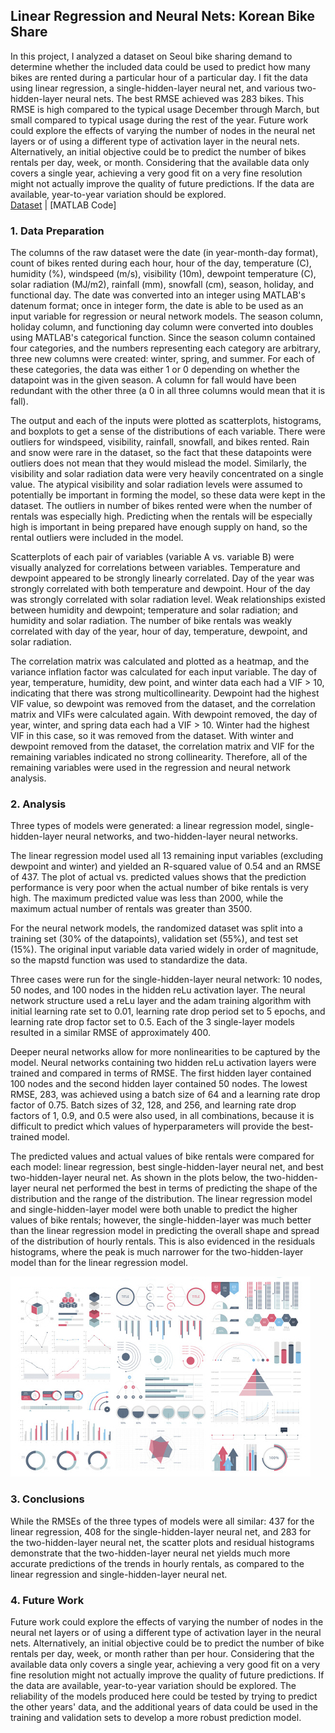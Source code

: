 ## Linear Regression and Neural Nets: Korean Bike Share

In this project, I analyzed a dataset on Seoul bike sharing demand to determine whether the included data could be used to predict how many bikes are rented during a particular hour of a particular day.  I fit the data using linear regression, a single-hidden-layer neural net, and various two-hidden-layer neural nets.  The best RMSE achieved was 283 bikes.  This RMSE is high compared to the typical usage December through March, but small compared to typical usage during the rest of the year.  Future work could explore the effects of varying the number of nodes in the neural net layers or of using a different type of activation layer in the neural nets.  Alternatively, an initial objective could be to predict the number of bikes rentals per day, week, or month.  Considering that the available data only covers a single year, achieving a very good fit on a very fine resolution might not actually improve the quality of future predictions.  If the data are available, year-to-year variation should be explored.  
[Dataset](https://archive.ics.uci.edu/ml/datasets/Seoul+Bike+Sharing+Demand) | [MATLAB Code]


### 1. Data Preparation

The columns of the raw dataset were the date (in year-month-day format), count of bikes rented during each hour, hour of the day, temperature (C), humidity (%), windspeed (m/s), visibility (10m), dewpoint temperature (C), solar radiation (MJ/m2), rainfall (mm), snowfall (cm), season, holiday, and functional day.  The date was converted into an integer using MATLAB's datenum format; once in integer form, the date is able to be used as an input variable for regression or neural network models.  The season column, holiday column, and functioning day column were converted into doubles using MATLAB's categorical function.  Since the season column contained four categories, and the numbers representing each category are arbitrary, three new columns were created: winter, spring, and summer.  For each of these categories, the data was either 1 or 0 depending on whether the datapoint was in the given season.  A column for fall would have been redundant with the other three (a 0 in all three columns would mean that it is fall). 
  
The output and each of the inputs were plotted as scatterplots, histograms, and boxplots to get a sense of the distributions of each variable.  There were outliers for windspeed, visibility, rainfall, snowfall, and bikes rented.  Rain and snow were rare in the dataset, so the fact that these datapoints were outliers does not mean that they would mislead the model.  Similarly, the visibility and solar radiation data were very heavily concentrated on a single value.  The atypical visibility and solar radiation levels were assumed to potentially be important in forming the model, so these data were kept in the dataset.  The outliers in number of bikes rented were when the number of rentals was especially high.  Predicting when the rentals will be especially high is important in being prepared have enough supply on hand, so the rental outliers were included in the model.  
  
Scatterplots of each pair of variables (variable A vs. variable B) were visually analyzed for correlations between variables.  Temperature and dewpoint appeared to be strongly linearly correlated.  Day of the year was strongly correlated with both temperature and dewpoint.  Hour of the day was strongly correlated with solar radiation level.  Weak relationships existed between humidity and dewpoint; temperature and solar radiation; and humidity and solar radiation.  The number of bike rentals was weakly correlated with day of the year, hour of day, temperature, dewpoint, and solar radiation.  
  
The correlation matrix was calculated and plotted as a heatmap, and the variance inflation factor was calculated for each input variable.  The day of year, temperature, humidity, dew point, and winter data each had a VIF > 10, indicating that there was strong multicollinearity.  Dewpoint had the highest VIF value, so dewpoint was removed from the dataset, and the correlation matrix and VIFs were calculated again.  With dewpoint removed, the day of year, winter, and spring data each had a VIF > 10.  Winter had the highest VIF in this case, so it was removed from the dataset.  With winter and dewpoint removed from the dataset, the correlation matrix and VIF for the remaining variables indicated no strong collinearity.  Therefore, all of the remaining variables were used in the regression and neural network analysis.  


### 2. Analysis

Three types of models were generated: a linear regression model, single-hidden-layer neural networks, and two-hidden-layer neural networks.  
  
The linear regression model used all 13 remaining input variables (excluding dewpoint and winter) and yielded an R-squared value of 0.54 and an RMSE of 437.  The plot of actual vs. predicted values shows that the prediction performance is very poor when the actual number of bike rentals is very high.  The maximum predicted value was less than 2000, while the maximum actual number of rentals was greater than 3500.    
  
For the neural network models, the randomized dataset was split into a training set (30% of the datapoints), validation set (55%), and test set (15%).  The original input variable data varied widely in order of magnitude, so the mapstd function was used to standardize the data.  
  
Three cases were run for the single-hidden-layer neural network: 10 nodes, 50 nodes, and 100 nodes in the hidden reLu activation layer.  The neural network structure used a reLu layer and the adam training algorithm with initial learning rate set to 0.01, learning rate drop period set to 5 epochs, and learning rate drop factor set to 0.5.  Each of the 3 single-layer models resulted in a similar RMSE of approximately 400.  
  
Deeper neural networks allow for more nonlinearities to be captured by the model.  Neural networks containing two hidden reLu activation layers were trained and compared in terms of RMSE.  The first hidden layer contained 100 nodes and the second hidden layer contained 50 nodes.  The lowest RMSE, 283, was achieved using a batch size of 64 and a learning rate drop factor of 0.75.  Batch sizes of 32, 128, and 256, and learning rate drop factors of 1, 0.9, and 0.5 were also used, in all combinations, because it is difficult to predict which values of hyperparameters will provide the best-trained model.  
  
The predicted values and actual values of bike rentals were compared for each model: linear regression, best single-hidden-layer neural net, and best two-hidden-layer neural net.  As shown in the plots below, the two-hidden-layer neural net performed the best in terms of predicting the shape of the distribution and the range of the distribution.  The linear regression model and single-hidden-layer model were both unable to predict the higher values of bike rentals; however, the single-hidden-layer was much better than the linear regression model in predicting the overall shape and spread of the distribution of hourly rentals.  This is also evidenced in the residuals histograms, where the peak is much narrower for the two-hidden-layer model than for the linear regression model.
  
<img src="images/dummy_thumbnail.jpg?raw=true"/>

### 3. Conclusions

While the RMSEs of the three types of models were all similar: 437 for the linear regression, 408 for the single-hidden-layer neural net, and 283 for the two-hidden-layer neural net, the scatter plots and residual histograms demonstrate that the two-hidden-layer neural net yields much more accurate predictions of the trends in hourly rentals, as compared to the linear regression and single-hidden-layer neural net.  


### 4. Future Work

Future work could explore the effects of varying the number of nodes in the neural net layers or of using a different type of activation layer in the neural nets.  Alternatively, an initial objective could be to predict the number of bike rentals per day, week, or month rather than per hour.  Considering that the available data only covers a single year, achieving a very good fit on a very fine resolution might not actually improve the quality of future predictions.  If the data are available, year-to-year variation should be explored.  The reliability of the models produced here could be tested by trying to predict the other years' data, and the additional years of data could be used in the training and validation sets to develop a more robust prediction model.  
